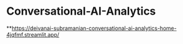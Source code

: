 # Conversational-AI-Analytics

**https://deivanai-subramanian-conversational-ai-analytics-home-4jqfmf.streamlit.app/
